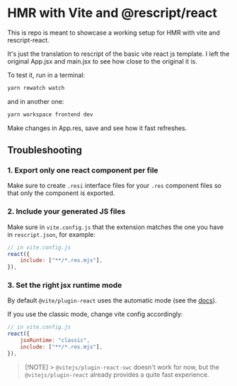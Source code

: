 # HMR with Vite and @rescript/react

This is repo is meant to showcase a working setup for HMR with vite and rescript-react.

It's just the translation to rescript of the basic vite react js template. I left the original App.jsx and main.jsx to see how close to the original it is.

To test it, run in a terminal:

```sh
yarn rewatch watch
```

and in another one:

```sh
yarn workspace frontend dev
```

Make changes in App.res, save and see how it fast refreshes.

## Troubleshooting

### 1. Export only one react component per file

Make sure to create `.resi` interface files for your `.res` component files so that only the component is exported.

### 2. Include your generated JS files

Make sure in `vite.config.js` that the extension matches the one you have in `rescript.json`, for example:

```js
// in vite.config.js
react({
    include: ["**/*.res.mjs"],
}),
```

### 3. Set the right jsx runtime mode

By default `@vite/plugin-react` uses the automatic mode (see the [docs](https://github.com/vitejs/vite-plugin-react/blob/main/packages/plugin-react/README.md#jsxruntime)).

If you use the classic mode, change vite config accordingly:

```js
// in vite.config.js
react({
    jsxRuntime: "classic",
    include: ["**/*.res.mjs"],
}),
```

> [!NOTE] > `@vitejs/plugin-react-swc` doesn't work for now, but the `@vitejs/plugin-react` already provides a quite fast experience.
